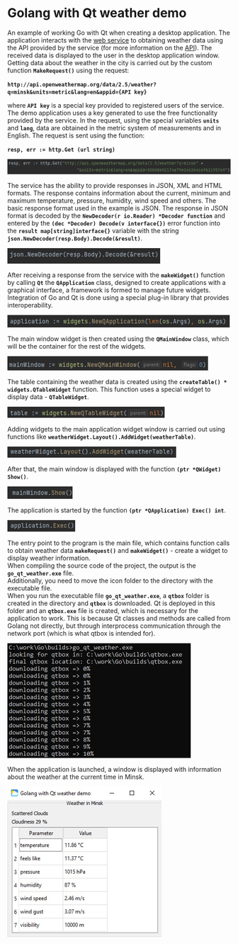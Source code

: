 # Golang with Qt weather demo
An example of working Go with Qt when creating a desktop application. The application interacts with the [web service](https://openweathermap.org/ "Web service for obtaining weather data") to obtaining weather data using the API provided by the service (for more information on the [API](https://openweathermap.org/api/ "Information about the weather web service API")). The received data is displayed to the user in the desktop application window.  
Getting data about the weather in the city is carried out by the custom function **`MakeRequest()`** using the request:  

**`http://api.openweathermap.org/data/2.5/weather?q=minsk&units=metric&lang=en&appid={API key}`**

where **`API key`** is a special key provided to registered users of the service. The demo application uses a key generated to use the free functionality provided by the service. In the request, using the special variables **`units`** and **`lang`**, data are obtained in the metric system of measurements and in English. The request is sent using the function:  

**`resp, err := http.Get (url string)`**  

![Http GET request](https://raw.githubusercontent.com/rednavis/golang-demos/main/go_qt_weather/images/image1.png "Http GET request")
  
The service has the ability to provide responses in JSON, XML and HTML formats. The response contains information about the current, minimum and maximum temperature, pressure, humidity, wind speed and others. The basic response format used in the example is JSON. The response in JSON format is decoded by the **`NewDecoder(r io.Reader) *Decoder function`** and entered by the **`(dec *Decoder) Decode(v interface{})`** error function into the **`result map[string]interface{}`** variable with the string **`json.NewDecoder(resp.Body).Decode(&result)`**.  

![Decoding a JSON-received weather service response](https://raw.githubusercontent.com/rednavis/golang-demos/main/go_qt_weather/images/image2.png "Decoding a JSON-received weather service response")   

After receiving a response from the service with the **`makeWidget()`** function by calling **`Qt`** the **`QApplication`** class, designed to create applications with a graphical interface, a framework is formed to manage future widgets. Integration of Go and Qt is done using a special plug-in library that provides interoperability.  

![Creating a class for managing an application with a graphical interface](https://raw.githubusercontent.com/rednavis/golang-demos/main/go_qt_weather/images/image3.png "Creating a class for managing an application with a graphical interface")  

The main window widget is then created using the **`QMainWindow`** class, which will be the container for the rest of the widgets.

![Creating the main widget window](https://raw.githubusercontent.com/rednavis/golang-demos/main/go_qt_weather/images/image4.png "Creating the main widget window")  

The table containing the weather data is created using the **`createTable() * widgets.QTableWidget`** function. This function uses a special widget to display data - **`QTableWidget`**.  

![Creating a table with weather data](https://raw.githubusercontent.com/rednavis/golang-demos/main/go_qt_weather/images/image5.png "Creating a table with weather data")  

Adding widgets to the main application widget window is carried out using functions like **`weatherWidget.Layout().AddWidget(weatherTable)`**.  

![Adding widgets to the main application widget window](https://raw.githubusercontent.com/rednavis/golang-demos/main/go_qt_weather/images/image6.png "Adding widgets to the main application widget window")  

After that, the main window is displayed with the function **`(ptr *QWidget) Show()`**.  

![Main window display function](https://raw.githubusercontent.com/rednavis/golang-demos/main/go_qt_weather/images/image7.png "Main window display function")  

The application is started by the function **`(ptr *QApplication) Exec() int`**.  

![Launching the application for display](https://raw.githubusercontent.com/rednavis/golang-demos/main/go_qt_weather/images/image8.png "Launching the application for display")  

The entry point to the program is the main file, which contains function calls to obtain weather data **`makeRequest()`** and **`makeWidget()`** - create a widget to display weather information.  
When compiling the source code of the project, the output is the **`go_qt_weather.exe`** file.  
Additionally, you need to move the icon folder to the directory with the executable file.  
When you run the executable file **`go_qt_weather.exe`**, a **`qtbox`** folder is created in the directory and **`qtbox`** is downloaded. Qt is deployed in this folder and an **`qtbox.exe`** file is created, which is necessary for the application to work. This is because Qt classes and methods are called from Golang not directly, but through interprocess communication through the network port (which is what qtbox is intended for).  

![Downloading qtbox](https://raw.githubusercontent.com/rednavis/golang-demos/main/go_qt_weather/images/image9.png "Downloading qtbox")  

When the application is launched, a window is displayed with information about the weather at the current time in Minsk.  

![Golang with Qt weather demo application](https://raw.githubusercontent.com/rednavis/golang-demos/main/go_qt_weather/images/image10.png "Golang with Qt weather demo application")
